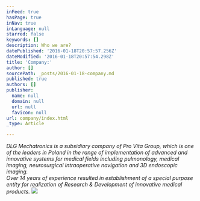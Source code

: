 ```yaml
---
inFeed: true
hasPage: true
inNav: true
inLanguage: null
starred: false
keywords: []
description: Who we are?
datePublished: '2016-01-18T20:57:57.256Z'
dateModified: '2016-01-18T20:57:54.298Z'
title: 'Company:'
author: []
sourcePath: _posts/2016-01-18-company.md
published: true
authors: []
publisher:
  name: null
  domain: null
  url: null
  favicon: null
url: company/index.html
_type: Article

---
```

_DLG Mechatronics is a subsidiary company of Pro Vita Group, which is one of the leaders in Poland in the range of implementation of advanced and innovative systems for medical fields including pulmonology, medical imaging, neurosurgical intraoperative navigation and 3D endoscopic imaging.   
Over 14 years of experience resulted in establishment of a special purpose entity for realization of Research & Development of innovative medical products._
![](https://the-grid-user-content.s3-us-west-2.amazonaws.com/9007e7b1-b2b4-40f7-ab14-dc8f63231fff.jpg)